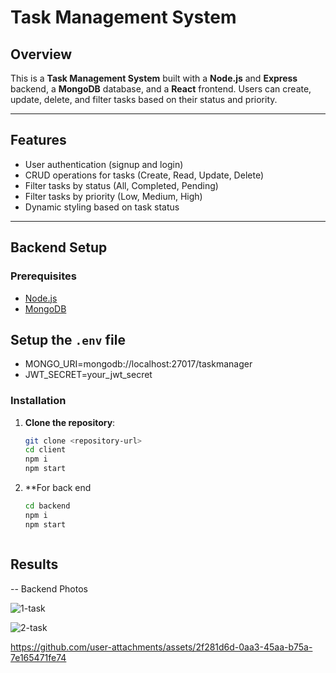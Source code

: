 # Task Management System

## Overview

This is a **Task Management System** built with a **Node.js** and **Express** backend, a **MongoDB** database, and a **React** frontend. Users can create, update, delete, and filter tasks based on their status and priority.

---

## Features

- User authentication (signup and login)
- CRUD operations for tasks (Create, Read, Update, Delete)
- Filter tasks by status (All, Completed, Pending)
- Filter tasks by priority (Low, Medium, High)
- Dynamic styling based on task status

---


## Backend Setup

### Prerequisites

- [Node.js](https://nodejs.org/en/)
- [MongoDB](https://www.mongodb.com/) 

## Setup the `.env` file

- MONGO_URI=mongodb://localhost:27017/taskmanager
- JWT_SECRET=your_jwt_secret


### Installation

1. **Clone the repository**:
   ```bash
   git clone <repository-url>
   cd client
   npm i
   npm start
2. **For back end
   ```bash
   cd backend
   npm i
   npm start



## Results
-- Backend Photos


![1-task](https://github.com/user-attachments/assets/f2beda3e-dc46-4dd3-8e25-a9f7700ed17d)





![2-task](https://github.com/user-attachments/assets/bc4131a9-0b1f-4bcf-8150-d9d79ab6f640)








https://github.com/user-attachments/assets/2f281d6d-0aa3-45aa-b75a-7e165471fe74



